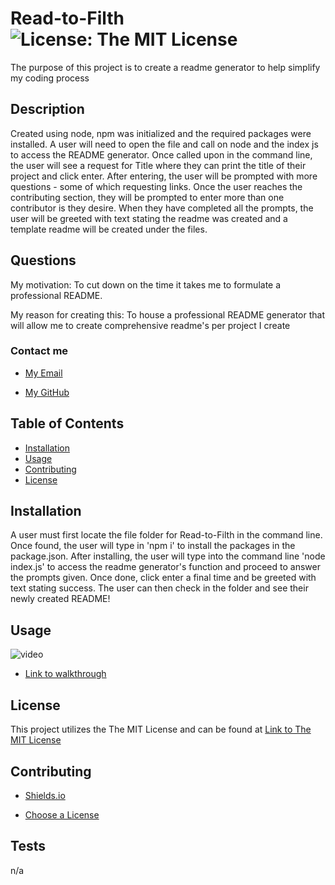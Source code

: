 # Read-to-Filth         ![License: The MIT License](https://img.shields.io/badge/License-The_MIT_License-lavender)  

The purpose of this project is to create a readme generator to help simplify my coding process

## Description
  
  Created using node, npm was initialized and the required packages were installed. A user will need to open the file and call on node and the index js to access the README generator. Once called upon in the command line, the user will see a request for Title where they can print the title of their project and click enter. After entering, the user will be prompted with more questions - some of which requesting links. Once the user reaches the contributing section, they will be prompted to enter more than one contributor is they desire. When they have completed all the prompts, the user will be greeted with text stating the readme was created and a template readme will be created under the files.
  
## Questions 
  
  My motivation: To cut down on the time it takes me to formulate a professional README.
  
  My reason for creating this: To house a professional README generator that will allow me to create comprehensive readme's per  project I create
  
### Contact me
  
  - [My Email](mailto:gflatch@att.net)
  
  - [My GitHub](https://github.com/notsnowwhite)
  
## Table of Contents
  
  - [Installation](#installation)
  - [Usage](#usage)
  - [Contributing](#contributing)
  - [License](#license)
  
  
## Installation
  
  A user must first locate the file folder for Read-to-Filth in the command line. Once found, the user will type in 'npm i' to install the packages in the package.json. After installing, the user will type into the command line 'node index.js' to access the readme generator's function and proceed to answer the prompts given. Once done, click enter a final time and be greeted with text stating success. The user can then check in the folder and see their newly created README!
  
## Usage

  ![video](./assets/images/Untitled_%20Apr%2021,%202024%202_45%20PM.gif)
  - [Link to walkthrough](https://drive.google.com/file/d/1ZjST9x7kZI3FpwnaY7A_tMY5xzVuh1gz/view)

  ## License
  
  This project utilizes the The MIT License and can be found at [Link to The MIT License](https://choosealicense.com/licenses/mit/)
  
## Contributing
  
  - [Shields.io](https://https://shields.io/badges/static-badge)

 - [Choose a License](https://https://choosealicense.com/)


  
## Tests
  
  n/a
  
